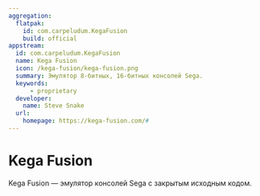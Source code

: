 ```yaml
---
aggregation:
  flatpak:
    id: com.carpeludum.KegaFusion
    build: official
appstream:
  id: com.carpeludum.KegaFusion
  name: Kega Fusion
  icon: /kega-fusion/kega-fusion.png
  summary: Эмулятор 8-битных, 16-битных консолей Sega.
  keywords:
      - proprietary
  developer:
    name: Steve Snake
  url:
    homepage: https://kega-fusion.com/#
---
```


# Kega Fusion

Kega Fusion — эмулятор консолей Sega с закрытым исходным кодом.

<!--@include: @apps/_parts/install/content-flatpak.md-->

